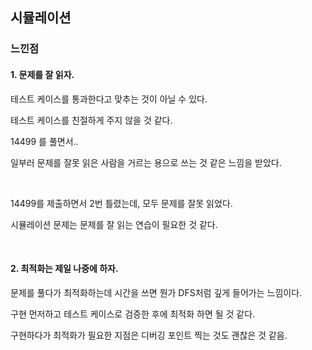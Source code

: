 ## 시뮬레이션

### 느낀점

#### 1. 문제를 잘 읽자.

테스트 케이스를 통과한다고 맞추는 것이 아닐 수 있다.

테스트 케이스를 친절하게 주지 않을 것 같다.

14499 를 풀면서..

일부러 문제를 잘못 읽은 사람을 거르는 용으로 쓰는 것 같은 느낌을 받았다.

&nbsp;

14499를 제출하면서 2번 틀렸는데, 모두 문제를 잘못 읽었다.

시뮬레이션 문제는 문제를 잘 읽는 연습이 필요한 것 같다.

&nbsp;
&nbsp;

#### 2. 최적화는 제일 나중에 하자.

문제를 풀다가 최적화하는데 시간을 쓰면 뭔가 DFS처럼 깊게 들어가는 느낌이다.

구현 먼저하고 테스트 케이스로 검증한 후에 최적화 하면 될 것 같다.

구현하다가 최적화가 필요한 지점은 디버깅 포인트 찍는 것도 괜찮은 것 같음.

&nbsp;
&nbsp;
